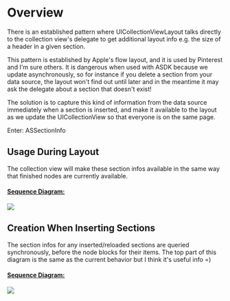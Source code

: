 # Overview

There is an established pattern where UICollectionViewLayout talks directly to the collection view's delegate to get additional layout info e.g. the size of a header in a given section.

This pattern is established by Apple's flow layout, and it is used by Pinterest and I'm sure others. It is dangerous when used with ASDK because we update asynchronously, so
for instance if you delete a section from your data source, the layout won't find out until later and in the meantime it may ask the delegate about a section that doesn't exist!

The solution is to capture this kind of information from the data source immediately when a section is inserted, and make it available to the layout as we update the UICollectionView so that everyone is on the same page.

Enter: ASSectionInfo

## Usage During Layout

The collection view will make these section infos available in the same way that finished nodes are currently available.

#### [Sequence Diagram:][diag-layout-usage]

![][image-layout-usage]

## Creation When Inserting Sections

The section infos for any inserted/reloaded sections are queried synchronously, before the node blocks for their items. The top part of this diagram is the same as the current behavior but I think it's useful info =)

#### [Sequence Diagram:][diag-inserting-sections]

![][image-inserting-sections]

<!-- Reference -->
[diag-inserting-sections]: https://www.websequencediagrams.com/?lz=dGl0bGUgSW5zZXJ0aW5nL1JlbG9hZGluZyBTZWN0aW9ucwoKRGF0YSBTb3VyY2UtPkNWOiBpACoFABkIQXRJbmRleGVzOgpDVi0-Q2hhbmdlU2V0IAAzBUNvbnRyb2xsZXIAHRsAURFlbmRVcGRhdGVzADQgAB4MAGIYLT4AehFiZWdpbgAFNACBYxlsb29wIGZvciBlYWNoIHMAgjgGIGluZGV4CiAgIACBAhJDVjoAHwhJbmZvAIJABzoAKAVDVgCBLQcAgnEGAA8aAIMQDACDFwZSZXR1cm4gbmV3IEFTAIM-B0luZm8AUAgAgXoTABYdAIFKDml0ZW0gaW4AgVgIAIFVBQCBRRlub2RlQmxvY2sAhBwHUGF0aACBWgYAgU8VABEeAIFQGm9kZSBibG9jawBPDACBTBsAIg5lbmQKZW5kAIQRLQCFFAsAhFsQAIVlHACFBxsAhlMGCgCDFgoAg3EICgo&s=napkin
[image-inserting-sections]: https://www.websequencediagrams.com/cgi-bin/cdraw?lz=dGl0bGUgSW5zZXJ0aW5nL1JlbG9hZGluZyBTZWN0aW9ucwoKRGF0YSBTb3VyY2UtPkNWOiBpACoFABkIQXRJbmRleGVzOgpDVi0-Q2hhbmdlU2V0IAAzBUNvbnRyb2xsZXIAHRsAURFlbmRVcGRhdGVzADQgAB4MAGIYLT4AehFiZWdpbgAFNACBYxlsb29wIGZvciBlYWNoIHMAgjgGIGluZGV4CiAgIACBAhJDVjoAHwhJbmZvAIJABzoAKAVDVgCBLQcAgnEGAA8aAIMQDACDFwZSZXR1cm4gbmV3IEFTAIM-B0luZm8AUAgAgXoTABYdAIFKDml0ZW0gaW4AgVgIAIFVBQCBRRlub2RlQmxvY2sAhBwHUGF0aACBWgYAgU8VABEeAIFQGm9kZSBibG9jawBPDACBTBsAIg5lbmQKZW5kAIQRLQCFFAsAhFsQAIVlHACFBxsAhlMGCgCDFgoAg3EICgo&s=napkin
[image-layout-usage]: https://www.websequencediagrams.com/cgi-bin/cdraw?lz=dGl0bGUgcHJlcGFyZUxheW91dCAtIHNlY3Rpb24gbWV0cmljcwoKQ1YtPgAYBjoAHw4KbG9vcCBmb3IgZWFjaAAxCAogICAgCiAgICAATQYtPkNWOgBOCEluZm9BdEluZGV4OgAkBUNWLQBUClJldHVybiBQSU1hc29ucnlTACsKCgBFDQAOFDogY29sdW1uQ291bnQAgQAFADQUAFwSACYQAEYed2lkdGhPZkMAZgUAgUIIIHRvdGFsV2lkdGgAgVAGbm90ZSByaWdodCBvZgCCAQc6AIIJByBwYXNzZXMgY3VycmVudCBDVgCCYgkAgQsqAIECBQCCWA0AgxoIVXNlAIMyCWVuZAoKAIJ_BwCDAQYoT0spCg&s=napkin
[diag-layout-usage]: https://www.websequencediagrams.com/?lz=dGl0bGUgcHJlcGFyZUxheW91dCAtIHNlY3Rpb24gbWV0cmljcwoKQ1YtPgAYBjoAHw4KbG9vcCBmb3IgZWFjaAAxCAogICAgCiAgICAATQYtPkNWOgBOCEluZm9BdEluZGV4OgAkBUNWLQBUClJldHVybiBQSU1hc29ucnlTACsKCgBFDQAOFDogY29sdW1uQ291bnQAgQAFADQUAFwSACYQAEYed2lkdGhPZkMAZgUAgUIIIHRvdGFsV2lkdGgAgVAGbm90ZSByaWdodCBvZgCCAQc6AIIJByBwYXNzZXMgY3VycmVudCBDVgCCYgkAgQsqAIECBQCCWA0AgxoIVXNlAIMyCWVuZAoKAIJ_BwCDAQYoT0spCg&s=napkin
